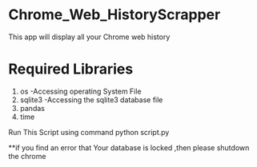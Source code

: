 # Chrome_Web_HistoryScrapper
This app will display all your Chrome web history

# Required Libraries
1. os -Accessing operating System File
2. sqlite3 -Accessing the sqlite3 database file
3. pandas 
4. time

Run This Script using command python script.py

**if you find an error that Your database is locked ,then please shutdown the chrome
 
